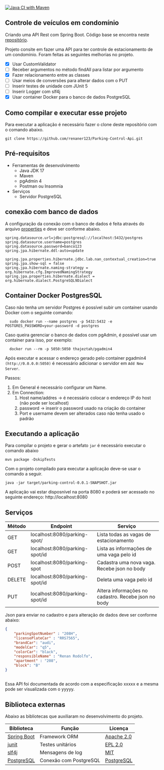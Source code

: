 [![Java CI with Maven](https://github.com/renaner123/Parking-Control-Api/actions/workflows/maven.yml/badge.svg)](https://github.com/renaner123/Parking-Control-Api/actions/workflows/maven.yml)

## Controle de veículos em condomínio

Criando uma API Rest com Spring Boot. Código base se encontra neste [repositório](https://www.youtube.com/watch?v=LXRU-Z36GEU&t=9s). 

Projeto consite em fazer uma API para ter controle de estacionamento de um condomínio. Foram feitas as seguintes melhorias no projeto.

- [x] Usar CustomValidator 
- [ ] Receber argumentos no método findAll para listar por argumento
- [x] Fazer relacionamento entre as classes
- [ ] Usar meios de conversões para alterar dados com o PUT
- [ ] Inserir testes de unidade com JUnit 5
- [ ] Inserir Logger com slf4j
- [x] Usar container Docker para o banco de dados PostgreSQL
## Como compilar e executar esse projeto 

Para executar a aplicação é necessário fazer o clone deste repositório com o comando abaixo.

```shell
git clone https://github.com/renaner123/Parking-Control-Api.git
```

## Pré-requisitos

* Ferramentas de desenvolvimento
  * Java JDK 17 
  * Maven
  * pgAdmin 4
  * Postman ou Insomnia
* Serviços
  * Servidor PostgreSQL

## conexão com banco de dados 

A configuração da conexão com o banco de dados é feita através do arquivo [properties](src\main\resources\application.properties) e deve ser conforme abaixo.

```properties
spring.datasource.url=jdbc:postgresql://localhost:5432/postgres
spring.datasource.username=postgres
spring.datasource.password=banco123
spring.jpa.hibernate.ddl-auto=update

spring.jpa.properties.hibernate.jdbc.lab.nan_contextual_creation=true
spring.jpa.show-sql = false
spring.jpa.hibernate.naming-strategy = org.hibernate.cfg.ImprovedNamingStrategy
spring.jpa.properties.hibernate.dialect = org.hibernate.dialect.PostgreSQL9Dialect
```

## Container Docker PostgresSQL

Caso não tenha um servidor Postgres é possível subir um container usando Docker com o seguinte comando:

```shell
  sudo docker run --name postgres -p 5432:5432 -e POSTGRES_PASSWORD=your-password -d postgres
```
Caso queira gerenciar o banco de dados com pgAdmin, é possível usar um container para isso, por exemplo:

```shell
  docker run --rm -p 5050:5050 thajeztah/pgadmin4
```
Após executar e acessar o endereço gerado pelo container pgadmin4 `(http://0.0.0.0:5050)` é necessário adicionar o servidor em `Add New Server`. 

Passos:
1. Em General é necessário configurar um Name.
2. Em Connection:
   1. Host name/addres -> é necessário colocar o endereço IP do host (não pode ser localhost)
   2. password -> inserir o password usado na criação do container
   3. Port e username devem ser alterados caso não tenha usado o padrão

## Executando a aplicação

Para compilar o projeto e gerar o artefato `jar` é necessário executar o comando abaixo
```shell
mvn package -DskipTests
```

Com o projeto compilado para executar a aplicação deve-se usar o comando a seguir.

```
java -jar target/parking-control-0.0.1-SNAPSHOT.jar
```
A aplicação vai estar disposnível na porta 8080 e poderá ser acessado no seguinte endereço: http://localhost:8080

## Serviços

|Método| Endpoint| Serviço|
|-------|---------|--------|
|GET|localhost:8080/parking-spot/| Lista todas as vagas de estacionamento
|GET|localhost:8080/parking-spot/id|Lista as informações de uma vaga pelo id
|POST|localhost:8080/parking-spot| Cadastra uma nova vaga. Recebe json no body
|DELETE|localhost:8080/parking-spot/id | Deleta uma vaga pelo id
|PUT|localhost:8080/parking-spot/id | Altera informações no cadastro. Recebe json no body

Json para enviar no cadastro e para alteração de dados deve ser conforme abaixo:

```json
{
    "parkingSpotNumber" : "208H",
    "licensePlateCar" : "RRS7565",
    "brandCar": "audi",
    "modelCar": "q5",
    "colorCar": "black",
    "responsibleName" : "Renan Rodolfo",
    "apartment" : "208",
    "block": "B"
}
```

##

Essa API foi documentada de acordo com a especificação xxxxx e a mesma pode ser visualizada com o yyyyy. 

## Biblioteca externas

Abaixo as bibliotecas que auxiliaram no desenvolvimento do projeto.

Biblioteca |Função| Licença 
-|-|-
[Spring Boot](https://spring.io/projects/spring-boot)|Framework ORM|[Apache 2.0](https://github.com/spring-projects/spring-boot/blob/main/LICENSE.txt)
[junit](https://junit.org/junit5/)|Testes unitários|[EPL 2.0](http://www.eclipse.org/legal/epl-v20.html)
[slf4j](https://mvnrepository.com/artifact/org.apache.logging.log4j/log4j-core/2.6.2)|Mensagens de log|[MIT](https://www.slf4j.org/license.html)
[PostgreSQL](https://github.com/redis/jedis)|Conexão com PostgreSQL|[PostgreSQL](https://www.postgresql.org/about/licence/)







